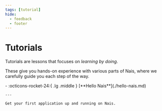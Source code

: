 ```yaml
---
tags: [tutorial]
hide:
  - feedback
  - footer
---
```


# Tutorials

Tutorials are lessons that focuses on _learning by doing_.

These give you hands-on experience with various parts of Nais, where we carefully guide you each step of the way.

<div class="grid cards" markdown>
-   :octicons-rocket-24:{ .lg .middle } [**Hello Nais**](./hello-nais.md)

    ---

    Get your first application up and running on Nais.

  </div>
